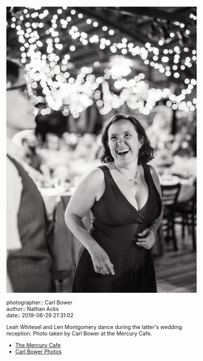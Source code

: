 ![Leah Whitesel and Len Montgomery dance](assets/2019-06-29-set-4-the-dance-45.webp)

photographer:: Carl Bower  
author:: Nathan Acks  
date:: 2019-06-29 21:31:02

Leah Whitesel and Len Montgomery dance during the latter's wedding reception. Photo taken by Carl Bower at the Mercury Cafe.

* [The Mercury Cafe](http://mercurycafe.com)
* [Carl Bower Photos](https://carlbowerphotos.com)
